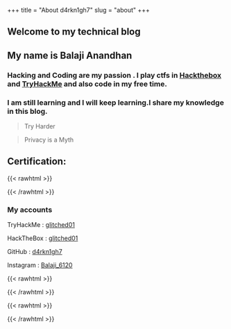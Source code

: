 +++
title = "About d4rkn1gh7"
slug = "about"
+++

## __Welcome to my technical blog__

## My name is Balaji Anandhan

### Hacking and Coding are my passion . I play ctfs in [Hackthebox](https://www.hackthebox.eu/) and [TryHackMe](https://tryhackme.com/) and also code in my free time.

### I am still learning and I will keep learning.I share my knowledge in this blog.

>Try Harder

>Privacy is a Myth 



## Certification:

{{< rawhtml >}}
<div data-iframe-width="150" data-iframe-height="270" data-share-badge-id="597558bf-5de0-4725-914a-5a49034e9873" data-share-badge-host="https://www.youracclaim.com"></div><script type="text/javascript" async src="//cdn.youracclaim.com/assets/utilities/embed.js"></script>

{{< /rawhtml >}}


### My accounts

TryHackMe : [glitched01](https://tryhackme.com/p/glitched01)

HackTheBox : [glitched01](https://www.hackthebox.eu/home/users/profile/325785)

GitHub : [d4rkn1gh7](https://github.com/d4rkn1gh7/)

Instagram : [Balaji_6120](https://www.instagram.com/_balaji_6120/)

{{< rawhtml >}}
 <script src="https://tryhackme.com/badge/100066"></script>
{{< /rawhtml >}}

{{< rawhtml >}}
<script src="https://www.hackthebox.eu/badge/325785"></script>
{{< /rawhtml >}}

